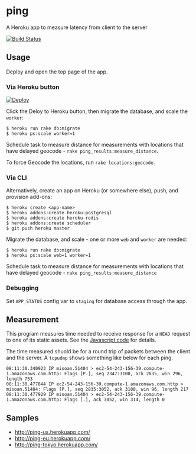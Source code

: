 # ping

A Heroku app to measure latency from client to the server

[![Build Status](https://travis-ci.org/zunda/ping.svg?branch=master)](https://travis-ci.org/zunda/ping)

## Usage
Deploy and open the top page of the app.

### Via Heroku button
[![Deploy](https://www.herokucdn.com/deploy/button.png)](https://heroku.com/deploy)

Click the Deloy to Heroku button, then migrate the database,
and scale the `worker`:

```
$ heroku run rake db:migrate
$ heroku ps:scale worker=1
```

Schedule task to measure distance for measurements with locations that have
delayed geocode - `rake ping_results:measure_distance`.

To force Geocode the locations, run `rake locations:geocode`.

### Via CLI
Alternatively, create an app on Heroku (or somewhere else), push,
and provision add-ons:

```
$ heroku create <app-name>
$ heroku addons:create heroku-postgresql
$ heroku addons:create heroku-redis
$ heroku addons:create scheduler
$ git push heroku master
```

Migrate the database, and scale - one or more `web` and `worker` are needed:

```
$ heroku run rake db:migrate
$ heroku ps:scale web=1 worker=1
```

Schedule task to measure distance for measurements with locations that have
delayed geocode - `rake ping_results:measure_distance`

### Debugging
Set `APP_STATUS` config var to `staging` for database access through the app.

## Measurement
This program measures time needed to receive response for a `HEAD` request
to one of its static assets.
See the [Javascript code](app/assets/javascripts/ping.js) for details.

The time measured shuold be for  a round trip of packets between
the client and the server.
A `tcpudmp` shows something like below for each ping.

```
08:11:30.340923 IP misoan.51404 > ec2-54-243-156-39.compute-1.amazonaws.com.http: Flags [P.], seq 2347:3100, ack 2835, win 296, length 753
08:11:30.477844 IP ec2-54-243-156-39.compute-1.amazonaws.com.http > misoan.51404: Flags [P.], seq 2835:3052, ack 3100, win 96, length 217
08:11:30.477929 IP misoan.51404 > ec2-54-243-156-39.compute-1.amazonaws.com.http: Flags [.], ack 3052, win 314, length 0
```

## Samples
- http://ping-us.herokuapp.com/
- http://ping-eu.herokuapp.com/
- http://ping-tokyo.herokuapp.com/
